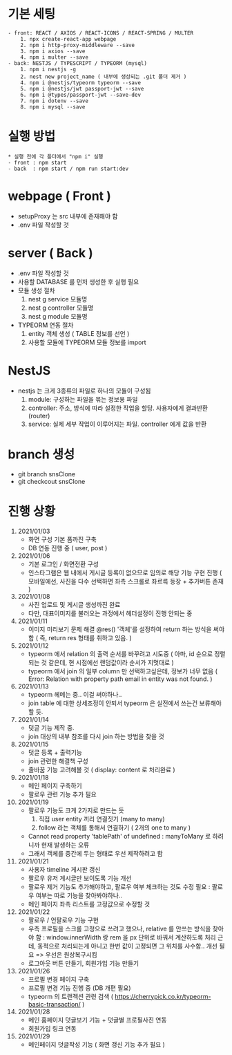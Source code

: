 # 기본 세팅
    - front: REACT / AXIOS / REACT-ICONS / REACT-SPRING / MULTER
        1. npx create-react-app webpage
        2. npm i http-proxy-middleware --save
        3. npm i axios --save
        4. npm i multer --save
    - back: NESTJS / TYPESCRIPT / TYPEORM (mysql)
        1. npm i nestjs -g
        2. nest new project_name ( 내부에 생성되는 .git 폴더 제거 )
        4. npm i @nestjs/typeorm typeorm --save
        5. npm i @nestjs/jwt passport-jwt --save
        6. npm i @types/passport-jwt --save-dev
        7. npm i dotenv --save
        8. npm i mysql --save
        
# 실행 방법
    * 실행 전에 각 폴더에서 "npm i" 실행 
    - front : npm start
    - back  : npm start / npm run start:dev

# webpage ( Front )
- setupProxy 는 src 내부에 존재해야 함
- .env 파일 작성할 것

# server ( Back )
- .env 파일 작성할 것
- 사용할 DATABASE 를 먼저 생성한 후 실행 필요
- 모듈 생성 절차
    1. nest g service 모듈명
    2. nest g controller 모듈명
    3. nest g module 모듈명
- TYPEORM 연동 절차
    1. entity 객체 생성 ( TABLE 정보를 선언 )
    2. 사용할 모듈에 TYPEORM 모듈 정보를 import

# NestJS
- nestjs 는 크게 3종류의 파일로 하나의 모듈이 구성됨
    1. module: 구성하는 파일을 묶는 정보용 파일
    2. controller: 주소, 방식에 따라 설정한 작업을 할당. 사용자에게 결과반환 (router)
    3. service: 실제 세부 작업이 이루어지는 파일. controller 에게 값을 반환

# branch 생성
- git branch snsClone
- git checkcout snsClone

# 진행 상황
1. 2021/01/03
    - 화면 구성 기본 폼까진 구축
    - DB 연동 진행 중 ( user, post )
2. 2021/01/06
    - 기본 로그인 / 화면전환 구성
    - 인스타그램은 웹 내에서 게시글 등록이 없으므로 임의로 해당 기능 구현 진행
      ( 모바일에선, 사진을 다수 선택하면 좌측 스크롤로 좌르륵 등장 + 추가버튼 존재 )
3. 2021/01/08
    - 사진 업로드 및 게시글 생성까진 완료
    - 다만, 대표이미지를 불러오는 과정에서 헤더설정이 진행 안되는 중
4. 2021/01/11
    - 이미지 미리보기 문제 해결
      @res() '객체'를 설정하여 return 하는 방식을 써야함
      ( 즉, return res 형태를 취하고 있음. )
5. 2021/01/12
    - typeorm 에서 relation 의 출력 순서를 바꾸려고 시도중 
      ( 아마, id 순으로 정렬되는 것 같은데, 현 시점에선 랜덤값이라 순서가 지멋대로 )
    - typeorm 에서 join 의 일부 column 만 선택하고싶은데, 정보가 너무 없음
      ( Error: Relation with property path email in entity was not found. )
6. 2021/01/13
    - typeorm 헤메는 중.. 이걸 써야하나..
    - join table 에 대한 상세조정이 안되서 typeorm 은 실전에서 쓰는건 보류해야할 듯.
7. 2021/01/14
    - 덧글 기능 제작 중.
    - join 대상의 내부 참조를 다시 join 하는 방법을 찾을 것
8. 2021/01/15
    - 덧글 등록 + 출력기능
    - join 관련한 해결책 구성
    - 줄바꿈 기능 고려해볼 것 ( display: content 로 처리완료 )
9. 2021/01/18
    - 메인 페이지 구축하기
    - 팔로우 관련 기능 추가 필요
10. 2021/01/19
    - 팔로우 기능도 크게 2가지로 만드는 듯
        1. 직접 user entity 끼리 연결짓기 (many to many)
        2. follow 라는 객체를 통해서 연결하기 ( 2개의 one to many )
    - Cannot read property 'tablePath' of undefined
        : manyToMany 로 하려니까 현재 발생하는 오류
    - 그래서 객체를 중간에 두는 형태로 우선 제작하려고 함
11. 2021/01/21
    - 사용자 timeline 게시판 갱신
    - 팔로우 유저 게시글만 보이도록 기능 개선
    - 팔로우 제거 기능도 추가해야하고, 팔로우 여부 체크하는 것도 수정 필요
        : 팔로우 여부는 따로 기능을 찾아봐야하나..
    - 메인 페이지 좌측 리스트를 고정값으로 수정할 것
12. 2021/01/22
    - 팔로우 / 언팔로우 기능 구현
    - 우측 프로필을 스크롤 고정으로 쓰려고 했으나, relative 를 안쓰는 방식을 찾아야 함
        : window.innerWidth 랑 rem 을 px 단위로 바꿔서 계산하도록 처리
          근데, 동적으로 처리되는게 아니고 한번 값이 고정되면 그 위치를 사수함.. 개선 필요
          => 우선은 원상복구시킴
    - 로그아웃 버튼 만들기, 회원가입 기능 만들기
13. 2021/01/26
    - 프로필 변경 페이지 구축
    - 프로필 변경 기능 진행 중 (DB 개편 필요)
    - typeorm 의 트랜젝션 관련 검색 ( https://cherrypick.co.kr/typeorm-basic-transaction/ )
14. 2021/01/28
    - 메인 홈페이지 덧글보기 기능 + 덧글별 프로필사진 연동
    - 회원가입 링크 연동
15. 2021/01/29
    - 메인페이지 덧글작성 기능
      ( 화면 갱신 기능 추가 필요 )